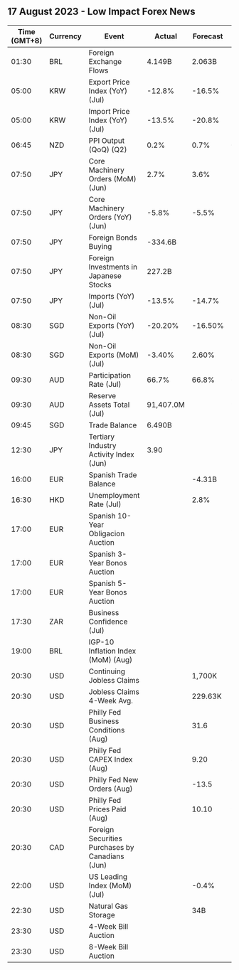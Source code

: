 ## 17 August 2023 - Low Impact Forex News

| Time (GMT+8) | Currency | Event | Actual | Forecast | Previous |
|------|----------|-------|--------|----------|----------|
| 01:30 | BRL | Foreign Exchange Flows | 4.149B | 2.063B | 1.923B |
| 05:00 | KRW | Export Price Index (YoY) (Jul) | -12.8% | -16.5% | -15.0% |
| 05:00 | KRW | Import Price Index (YoY) (Jul) | -13.5% | -20.8% | -16.1% |
| 06:45 | NZD | PPI Output (QoQ) (Q2) | 0.2% | 0.7% | 0.2% |
| 07:50 | JPY | Core Machinery Orders (MoM) (Jun) | 2.7% | 3.6% | -7.6% |
| 07:50 | JPY | Core Machinery Orders (YoY) (Jun) | -5.8% | -5.5% | -8.7% |
| 07:50 | JPY | Foreign Bonds Buying | -334.6B |  | 1,119.5B |
| 07:50 | JPY | Foreign Investments in Japanese Stocks | 227.2B |  | -59.6B |
| 07:50 | JPY | Imports (YoY) (Jul) | -13.5% | -14.7% | -12.9% |
| 08:30 | SGD | Non-Oil Exports (YoY) (Jul) | -20.20% | -16.50% | -15.60% |
| 08:30 | SGD | Non-Oil Exports (MoM) (Jul) | -3.40% | 2.60% | 5.20% |
| 09:30 | AUD | Participation Rate (Jul) | 66.7% | 66.8% | 66.8% |
| 09:30 | AUD | Reserve Assets Total (Jul) | 91,407.0M |  | 90,462.0M |
| 09:45 | SGD | Trade Balance | 6.490B |  | 5.851B |
| 12:30 | JPY | Tertiary Industry Activity Index (Jun) | 3.90 |  | -0.70 |
| 16:00 | EUR | Spanish Trade Balance |  | -4.31B | -3.11B |
| 16:30 | HKD | Unemployment Rate (Jul) |  | 2.8% | 2.9% |
| 17:00 | EUR | Spanish 10-Year Obligacion Auction |  |  | 3.605% |
| 17:00 | EUR | Spanish 3-Year Bonos Auction |  |  | 3.303% |
| 17:00 | EUR | Spanish 5-Year Bonos Auction |  |  | 3.027% |
| 17:30 | ZAR | Business Confidence (Jul) |  |  | 106.9 |
| 19:00 | BRL | IGP-10 Inflation Index (MoM) (Aug) |  |  | -1.1% |
| 20:30 | USD | Continuing Jobless Claims |  | 1,700K | 1,684K |
| 20:30 | USD | Jobless Claims 4-Week Avg. |  | 229.63K | 231.00K |
| 20:30 | USD | Philly Fed Business Conditions (Aug) |  | 31.6 | 29.1 |
| 20:30 | USD | Philly Fed CAPEX Index (Aug) |  | 9.20 | 8.60 |
| 20:30 | USD | Philly Fed New Orders (Aug) |  | -13.5 | -15.9 |
| 20:30 | USD | Philly Fed Prices Paid (Aug) |  | 10.10 | 9.50 |
| 20:30 | CAD | Foreign Securities Purchases by Canadians (Jun) |  |  | -2.78B |
| 22:00 | USD | US Leading Index (MoM) (Jul) |  | -0.4% | -0.7% |
| 22:30 | USD | Natural Gas Storage |  | 34B | 29B |
| 23:30 | USD | 4-Week Bill Auction |  |  | 5.280% |
| 23:30 | USD | 8-Week Bill Auction |  |  | 5.280% |
